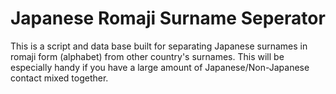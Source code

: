 # Japanese Romaji Surname Seperator
This is a script and data base built for separating Japanese surnames in romaji form (alphabet) from other country's surnames. This will be especially handy if you have a large amount of Japanese/Non-Japanese contact mixed together.
